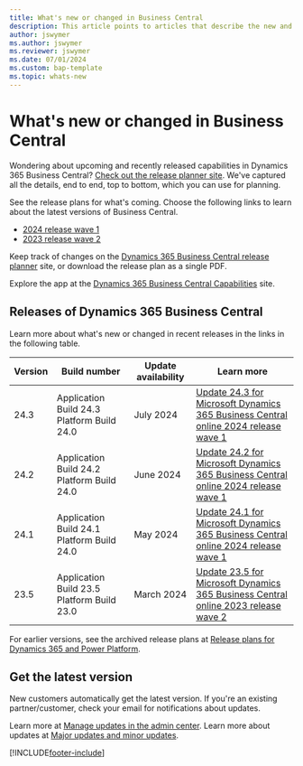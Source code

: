 ```yaml
---
title: What's new or changed in Business Central
description: This article points to articles that describe the new and changed features in minor updates to Dynamics 365 Business Central online.
author: jswymer
ms.author: jswymer
ms.reviewer: jswymer 
ms.date: 07/01/2024
ms.custom: bap-template
ms.topic: whats-new 
---
```


# What's new or changed in Business Central

Wondering about upcoming and recently released capabilities in Dynamics 365 Business Central? [Check out the release planner site](https://experience.dynamics.com/releaseplans/?app=Business+Central). We've captured all the details, end to end, top to bottom, which you can use for planning.  

See the release plans for what's coming. Choose the following links to learn about the latest versions of Business Central.

- [2024 release wave 1](/dynamics365/release-plan/2024wave1/smb/dynamics365-business-central/planned-features)
- [2023 release wave 2](/dynamics365/release-plan/2023wave2/smb/dynamics365-business-central/planned-features)

Keep track of changes on the [Dynamics 365 Business Central release planner](https://experience.dynamics.com/releaseplans/?app=Business+Central) site, or download the release plan as a single PDF.  

Explore the app at the [Dynamics 365 Business Central Capabilities](https://dynamics.microsoft.com/business-central/overview/) site.

## Releases of Dynamics 365 Business Central

Learn more about what's new or changed in recent releases in the links in the following table.

| Version | Build number | Update availability | Learn more |
|---------|--------------|---------------|-------------|
|24.3|Application Build 24.3 Platform Build 24.0|July 2024|[Update 24.3 for Microsoft Dynamics 365 Business Central online 2024 release wave 1](whatsnew-update-24-3.md)|
|24.2|Application Build 24.2 Platform Build 24.0|June 2024|[Update 24.2 for Microsoft Dynamics 365 Business Central online 2024 release wave 1](whatsnew-update-24-2.md)|
|24.1|Application Build 24.1 Platform Build 24.0|May 2024|[Update 24.1 for Microsoft Dynamics 365 Business Central online 2024 release wave 1](whatsnew-update-24-1.md)|
|23.5|Application Build 23.5 Platform Build 23.0|March 2024|[Update 23.5 for Microsoft Dynamics 365 Business Central online 2023 release wave 2](whatsnew-update-23-5.md)|
<!-- remove entries with an auto-update date older than the current month (unless the table is then pathetically short - there should always be three entries as a best practice). The links can be to articles in Docs, the planned-features article in the release plans, or KB articles with bug details. BAP Skilling does not own the individual articles with concrete information but provides tooling and guidance to help product teams, customer/partner success teams, or support teams gather relevant information.  -->

For earlier versions, see the archived release plans at [Release plans for Dynamics 365 and Power Platform](/dynamics365/release-plans/archived-plans).  <!--required section-->

## Get the latest version

New customers automatically get the latest version. If you're an existing partner/customer, check your email for notifications about updates. <!-- standard wording for apps with auto-update. If the app has an article with instruction for admins to apply an update, then link to that -->

Learn more at [Manage updates in the admin center](../administration/tenant-admin-center-update-management.md). Learn more about updates at [Major updates and minor updates](../administration/update-rollout-timeline.md).  

[!INCLUDE[footer-include](../includes/footer-banner.md)]

